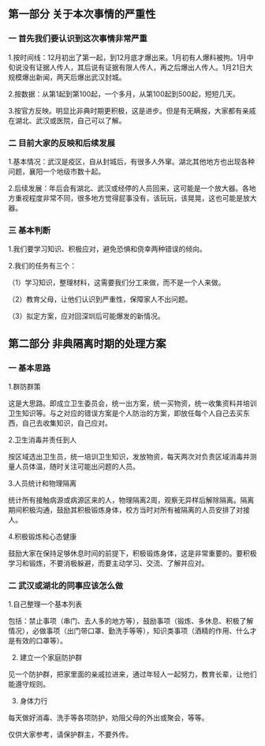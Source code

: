 ## 第一部分 关于本次事情的严重性

### 一 首先我们要认识到这次事情非常严重

1.按时间线：12月初出了第一起，到12月底才爆出来。1月初有人爆料被拘。1月中旬说没有证据人传人，其后说有证据有限人传人，再之后爆出人传人。1月21日大规模爆出新闻，两天后爆出武汉封城。

2.按数据：从第1起到第100起，一个多月，从第100起到500起，短短几天。

3.按官方反映。明显比非典时期更积极，这是进步。但是有无瞒报，大家都有亲戚在湖北、武汉或医院，自己可以了解。

### 二 目前大家的反映和后续发展

1.基本情况：武汉是疫区，自从封城后，有很多人外窜。湖北其他地方也出现各种问题，襄阳一个地级市数十起。

2.后续发展：年后会有湖北、武汉或经停的人员回来，这可能是一个放大器。各地方重视程度非常不同，很多地方觉得屁事没有，该玩玩，该晃晃，这也可能是放大器。

### 三 基本判断

1.我们要学习知识、积极应对，避免恐惧和侥幸两种错误的倾向。

2.我们的任务有三个：

（1）学习知识，整理材料，这需要我们分工来做，而不是一个人来做。

（2）教育父母，让他们认识到严重性，保障家人不出问题。

（3）拟定方案，应对回深圳后可能爆发的新情况。

## 第二部分 非典隔离时期的处理方案

### 一 基本思路

1.群防群策

这是大思路。即成立卫生委员会，统一出方案，统一买物资，统一收集资料并培训卫生知识等。与之对应的错误方案是个人防治的方案，即放任每个人自己去买东西，自己去收集知识，自己应对。

2.卫生消毒并责任到人

按区域选出卫生员，统一培训卫生知识，发放物资，每天两次对负责区域消毒并测量人员体温，随时关注可能出问题的人员。

3.人员统计和物理隔离

统计所有接触病源或病源区来的人，物理隔离2周，观察无异样后解除隔离。隔离期间积极沟通，鼓励其积极锻炼身体，校方当时对所有被隔离的人员安排了对接人。

4.积极锻炼和心态健康

鼓励大家在保持足够休息时间的前提下，积极锻炼身体，这是非常重要的。要积极学习和锻炼，不要消极躲避，而要主动学习、交流、了解并应对。

### 二 武汉或湖北的同事应该怎么做

1.自己整理一个基本列表

包括：禁止事项（串门、去人多的地方等），鼓励事项（锻炼、多休息、积极了解情况），必做事项（出门带口罩、勤洗手等等），知识类事项（酒精的作用、什么才是有效的口罩等）。

2. 建立一个家庭防护群

见一个防护群，把家里面的亲戚拉进来，通过年轻人一起努力，教育长辈，让他们能遵守规则。

3. 身体力行

每天做好消毒、洗手等各项防护，劝阻父母的外出或聚会，等等。

仅供大家参考，请保护群主，不要外传。


